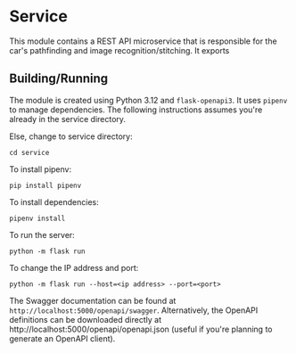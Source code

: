 # Service

This module contains a REST API microservice that is responsible for the car's pathfinding and image recognition/stitching.
It exports 

## Building/Running

The module is created using Python 3.12 and `flask-openapi3`. It uses `pipenv` to manage dependencies. The following 
instructions assumes you're already in the service directory.

Else, change to service directory:
```shell
cd service
```

To install pipenv:
```shell
pip install pipenv
```

To install dependencies:
```shell
pipenv install
```

To run the server:
```shell
python -m flask run
```

To change the IP address and port:
```shell
python -m flask run --host=<ip address> --port=<port>
```

The Swagger documentation can be found at `http://localhost:5000/openapi/swagger`. Alternatively, the OpenAPI definitions 
can be downloaded directly at http://localhost:5000/openapi/openapi.json (useful if you're planning to generate an OpenAPI client).
